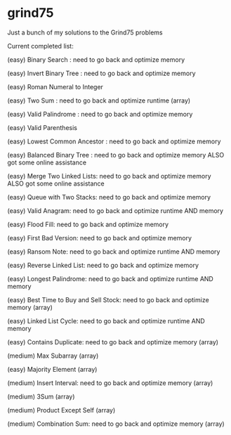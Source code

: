 # grind75
Just a bunch of my solutions to the Grind75 problems

Current completed list:

(easy) Binary Search : need to go back and optimize memory

(easy) Invert Binary Tree : need to go back and optimize memory

(easy) Roman Numeral to Integer

(easy) Two Sum : need to go back and optimize runtime (array)

(easy) Valid Palindrome : need to go back and optimize memory

(easy) Valid Parenthesis

(easy) Lowest Common Ancestor : need to go back and optimize memory

(easy) Balanced Binary Tree : need to go back and optimize memory ALSO got some online assistance 

(easy) Merge Two Linked Lists: need to go back and optimize memory ALSO got some online assistance

(easy) Queue with Two Stacks: need to go back and optimize memory

(easy) Valid Anagram: need to go back and optimize runtime AND memory

(easy) Flood Fill: need to go back and optimize memory

(easy) First Bad Version: need to go back and optimize memory

(easy) Ransom Note: need to go back and optimize runtime AND memory

(easy) Reverse Linked List: need to go back and optimize memory

(easy) Longest Palindrome: need to go back and optimize runtime AND memory

(easy) Best Time to Buy and Sell Stock: need to go back and optimize memory (array)

(easy) Linked List Cycle: need to go back and optimize runtime AND memory

(easy) Contains Duplicate: need to go back and optimize memory (array)

(medium) Max Subarray (array)

(easy) Majority Element (array)

(medium) Insert Interval: need to go back and optimize memory (array)

(medium) 3Sum (array)

(medium) Product Except Self (array)

(medium) Combination Sum: need to go back and optimize memory (array)

